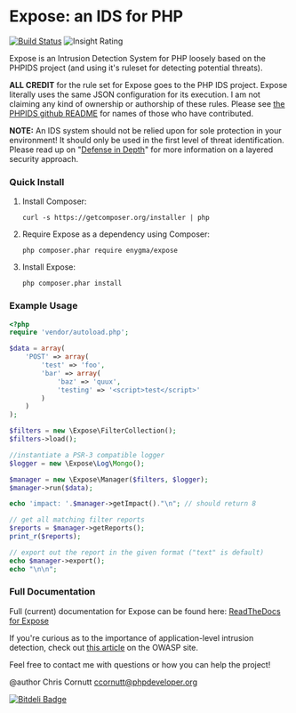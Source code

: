 Expose: an IDS for PHP
=========================

[![Build Status](https://secure.travis-ci.org/enygma/expose.png?branch=master)](http://travis-ci.org/enygma/expose)
![Insight Rating](https://insight.sensiolabs.com/projects/225eb78a-5af9-4ded-891c-6f04fb709362/small.png)

Expose is an Intrusion Detection System for PHP loosely based on the PHPIDS project (and using it's ruleset
for detecting potential threats).

**ALL CREDIT** for the rule set for Expose goes to the PHP IDS project. Expose literally
uses the same JSON configuration for its execution. I am not claiming any kind of ownership
or authorship of these rules. Please see [the PHPIDS github README](https://github.com/PHPIDS/PHPIDS)
for names of those who have contributed.

**NOTE:** An IDS system should not be relied upon for sole protection in your environment! It should only be used in
the first level of threat identification. Please read up on "[Defense in Depth](http://websec.io/2012/10/12/Core-Concepts-Defense-in-Depth.html)"
for more information on a layered security approach.

### Quick Install

1. Install Composer:

    ```
    curl -s https://getcomposer.org/installer | php
    ```

1. Require Expose as a dependency using Composer:

    ```
    php composer.phar require enygma/expose
    ```

1. Install Expose:

    ```
    php composer.phar install
    ```

### Example Usage

```php
<?php
require 'vendor/autoload.php';

$data = array(
    'POST' => array(
        'test' => 'foo',
        'bar' => array(
            'baz' => 'quux',
            'testing' => '<script>test</script>'
        )
    )
);

$filters = new \Expose\FilterCollection();
$filters->load();

//instantiate a PSR-3 compatible logger
$logger = new \Expose\Log\Mongo();

$manager = new \Expose\Manager($filters, $logger);
$manager->run($data);

echo 'impact: '.$manager->getImpact()."\n"; // should return 8

// get all matching filter reports
$reports = $manager->getReports();
print_r($reports);

// export out the report in the given format ("text" is default)
echo $manager->export();
echo "\n\n";

```

### Full Documentation

Full (current) documentation for Expose can be found here: [ReadTheDocs for Expose](https://expose.readthedocs.org/en/latest/)

If you're curious as to the importance of application-level intrusion detection, check out [this article](https://www.owasp.org/index.php/ApplicationLayerIntrustionDetection)
on the OWASP site.

Feel free to contact me with questions or how you can help the project!

@author Chris Cornutt <ccornutt@phpdeveloper.org>


[![Bitdeli Badge](https://d2weczhvl823v0.cloudfront.net/enygma/expose/trend.png)](https://bitdeli.com/free "Bitdeli Badge")


